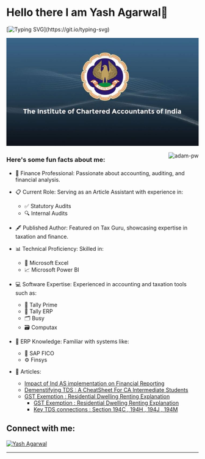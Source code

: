 # Hello there I am Yash Agarwal👋

[![Typing SVG](https://readme-typing-svg.herokuapp.com?font=Architects+Daughter&color=7AF79A&size=30&lines=Hey!+It's+Yash!;I'm+a+CA+Aspirant...;I'm+also+a+Finance+Enthusiast...)](https://git.io/typing-svg)

![](https://github.com/Yash0741177/Yash0741177/blob/main/icai.jpg)



<p><img align="right" src="https://github.com/Adam-pw/Adam-pw/blob/main/animation_500_kxa883sd.gif" alt="adam-pw" /></p>

<h3> Here's some fun facts about me: </h3>

- 💼 Finance Professional: Passionate about accounting, auditing, and financial analysis.
- 📋 Current Role: Serving as an Article Assistant with experience in:<br>
    - ✅ Statutory Audits
    - 🔍 Internal Audits

- 🖋 Published Author: Featured on Tax Guru, showcasing expertise in taxation and finance.
- 📊 Technical Proficiency: Skilled in:<br>
    - 🧮 Microsoft Excel
    - 📈 Microsoft Power BI

- 💻 Software Expertise: Experienced in accounting and taxation tools such as:<br>
   - 📂 Tally Prime
   - 📂 Tally ERP
   - 🗂 Busy
   - 🗃 Computax

- 🔗 ERP Knowledge: Familiar with systems like:<br>
    - 🔧 SAP FICO
    - ⚙ Finsys


-  📰 Articles: <br>
	-	[Impact of Ind AS implementation on Financial Reporting ](https://taxguru.in/chartered-accountant/impact-ind-implementation-financial-reporting.html) 
	- [Demenstifying TDS : A CheatSheet For CA Intermediate Students](https://taxguru.in/income-tax/demystifying-tds-cheatsheet-ca-intermediate-students.html)
   	-  [GST Exemption : Residential Dwelling Renting Explanation](https://taxguru.in/goods-and-service-tax/gst-exemption-residential-dwelling-renting-explained.html)
        - [GST Exemption : Residential Dwelling Renting Explanation](https://taxguru.in/goods-and-service-tax/gst-exemption-residential-dwelling-renting-explained.html)
        -  [Key TDS connections : Section 194C , 194H , 194J , 194M   ](https://taxguru.in/income-tax/tds-connections-sections-194c-194h-194j-and-194m.html)







## Connect with me:
<p align="left">
  <a href="https://www.linkedin.com/in/yashagrwl/" target="blank"><img align="center"
      src="https://raw.githubusercontent.com/rahuldkjain/github-profile-readme-generator/master/src/images/icons/Social/linked-in-alt.svg"
      alt="Yash Agarwal" height="30" width="40" /></a>
</p>

-----
<p align="center">
  
  <br>
  <br>
 </p>
